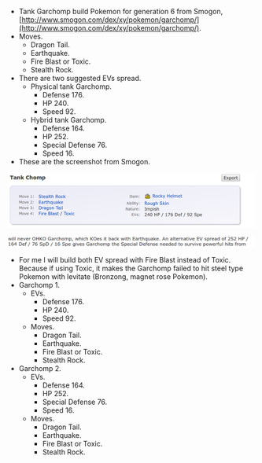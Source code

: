 * Tank Garchomp build Pokemon for generation 6 from Smogon, [http://www.smogon.com/dex/xy/pokemon/garchomp/](http://www.smogon.com/dex/xy/pokemon/garchomp/).
* Moves.
    * Dragon Tail.
    * Earthquake.
    * Fire Blast or Toxic.
    * Stealth Rock.
* There are two suggested EVs spread.
    * Physical tank Garchomp.
        * Defense 176.
        * HP 240.
        * Speed 92.
    * Hybrid tank Garchomp.
        * Defense 164.
        * HP 252.
        * Special Defense 76.
        * Speed 16.
* These are the screenshot from Smogon.

![./20161103-1011-cet-generation-6-garchomp-tank-build-1-1.png](./20161103-1011-cet-generation-6-garchomp-tank-build-1-1.png)

![./20161103-1011-cet-generation-6-garchomp-tank-build-1-2.png](./20161103-1011-cet-generation-6-garchomp-tank-build-1-2.png)

* For me I will build both EV spread with Fire Blast instead of Toxic. Because if using Toxic, it makes the Garchomp failed to hit steel type Pokemon with levitate (Bronzong, magnet rose Pokemon).
* Garchomp 1.
    * EVs.
        * Defense 176.
        * HP 240.
        * Speed 92.
    * Moves.
        * Dragon Tail.
        * Earthquake.
        * Fire Blast or Toxic.
        * Stealth Rock.
* Garchomp 2.
    * EVs.
        * Defense 164.
        * HP 252.
        * Special Defense 76.
        * Speed 16.
    * Moves.
        * Dragon Tail.
        * Earthquake.
        * Fire Blast or Toxic.
        * Stealth Rock.
